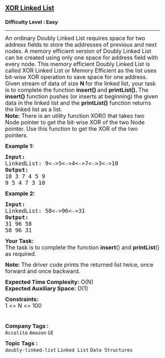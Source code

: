 <h2><a href="https://www.geeksforgeeks.org/problems/xor-linked-list/1">XOR Linked List</a></h2><h3>Difficulty Level : Easy</h3><hr><div class="problems_problem_content__Xm_eO"><p><span style="font-size: 18px;">An ordinary Doubly Linked List requires space for two address fields to store the addresses of previous and next nodes.&nbsp;A memory efficient version of Doubly Linked List can be created using only one space for address field with every node. This memory efficient Doubly Linked List is called XOR Linked List or Memory Efficient as the list uses bit-wise XOR operation to save space for one address.<br>Given stream of data of size <strong>N </strong>for the linked list, your task is to complete the function <strong>insert()&nbsp;</strong>and&nbsp;<strong>printList(). </strong>The <strong>insert()</strong> function pushes (or inserts at beginning) the given data in the linked list and the <strong>printList()</strong> function returns the linked list as a list.<br><strong>Note:</strong> There is an utility function XOR() that takes two Node pointer to get the bit-wise XOR of the two Node pointer. Use this function to get the XOR of the two pointers. </span></p>
<p><span style="font-size: 18px;"><strong>Example 1:</strong></span></p>
<pre><span style="font-size: 18px;"><strong>Input:
</strong>LinkedList: 9&lt;-&gt;5&lt;-&gt;4&lt;-&gt;7&lt;-&gt;3&lt;-&gt;10
<strong>Output:
</strong>10 3 7 4 5 9
9 5 4 7 3 10</span>
</pre>
<p><span style="font-size: 18px;"><strong>Example 2:</strong></span></p>
<pre><span style="font-size: 18px;"><strong>Input:
</strong>LinkedList: 58&lt;-&gt;96&lt;-&gt;31
<strong>Output:
</strong>31 96 58
58 96 31</span>
</pre>
<p><span style="font-size: 18px;"><strong>Your&nbsp;Task:</strong><br>The task is to complete the function <strong>insert</strong>() and <strong>printList</strong>() as required.</span></p>
<p><strong><span style="font-size: 18px;">Note:&nbsp;</span></strong><span style="font-size: 18px;">The driver code prints the returned list twice, once forward and once backward.</span></p>
<p><span style="font-size: 18px;"><strong>Expected Time Complexity:</strong>&nbsp;O(N)<br><strong>Expected Auxiliary Space:</strong>&nbsp;O(1)</span></p>
<p><span style="font-size: 18px;"><strong>Constraints:</strong><br>1 &lt;= N &lt;= 100</span></p>
<p>&nbsp;</p></div><p><span style=font-size:18px><strong>Company Tags : </strong><br><code>Accolite</code>&nbsp;<code>Amazon</code>&nbsp;<code>GE</code>&nbsp;<br><p><span style=font-size:18px><strong>Topic Tags : </strong><br><code>doubly-linked-list</code>&nbsp;<code>Linked List</code>&nbsp;<code>Data Structures</code>&nbsp;
